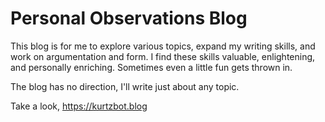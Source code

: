Personal Observations Blog
===========================

This blog is for me to explore various topics, expand my writing skills, and work on argumentation and form. I find these skills valuable, enlightening, and personally enriching. Sometimes even a little fun gets thrown in.

The blog has no direction, I'll write just about any topic.

Take a look, https://kurtzbot.blog